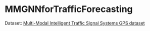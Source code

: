 # MMGNNforTrafficForecasting
Dataset: [Multi-Modal Intelligent Traffic Signal Systems GPS dataset](https://www.splitgraph.com/datahub-transportation-gov/multimodal-intelligent-traffic-signal-systems-gps-2f79-bkh3)
